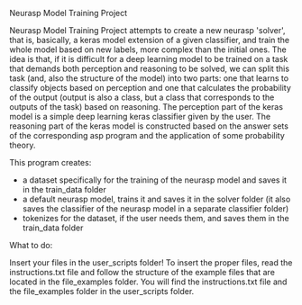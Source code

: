 Neurasp Model Training Project

Neurasp Model Training Project attempts to create a new neurasp 'solver', that is, basically, a keras model extension of a given classifier, and train the whole model based on new labels, more complex than the initial ones.
The idea is that, if it is difficult for a deep learning model to be trained on a task that demands both perception and reasoning to be solved, we can split this task (and, also the structure of the model) into two parts: one that learns to classify objects based on perception and one that calculates the probability of the output (output is also a class, but a class that corresponds to the outputs of the task) based on reasoning.
The perception part of the keras model is a simple deep learning keras classifier given by the user.
The reasoning part of the keras model is constructed based on the answer sets of the corresponding asp program and the application of some probability theory.


This program creates:
 - a dataset specifically for the training of the neurasp model and saves it in the train_data folder
 - a default neurasp model, trains it and saves it in the solver folder (it also saves the classifier of the neurasp model in a separate classifier folder)
 - tokenizes for the dataset, if the user needs them, and saves them in the train_data folder



What to do:

Insert your files in the user_scripts folder!
To insert the proper files, read the instructions.txt file and follow the structure of the example files that are located in the file_examples folder. You will find the instructions.txt file and the file_examples folder in the user_scripts folder.




